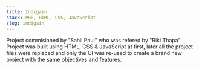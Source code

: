 ```yaml
---
title: Indigain
stack: PHP, HTML, CSS, JavaScript
slug: indigain
---
```


Project commisioned by "Sahil Paul" who was refered by "Riki Thapa". Project was built using HTML, CSS & JavaScript at first, later all the project files were replaced and only the UI was re-used to create a brand new project with the same objectives and features.

